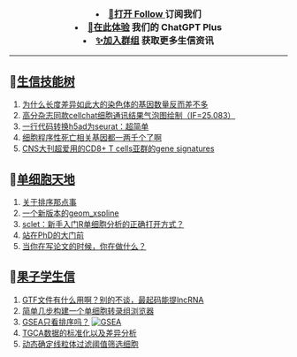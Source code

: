 
<h3 align="center">   
<li> <a href="https://app.follow.is/share/feeds/86231884517090304">🌈打开 Follow </a>订阅我们</li>  

<li> <a href="https://kyplus.092420.xyz/">🌟在此体验</a> 我们的 ChatGPT Plus </li>  

<li> <a href="https://t.me/BioInfoTalk">✨加入群组</a> 获取更多生信资讯</li>  
</h3>

------------------

## 📝[生信技能树](https://github.com/ixxmu/mp_duty/issues?q=label%3A%E7%94%9F%E4%BF%A1%E6%8A%80%E8%83%BD%E6%A0%91+is%3Aclosed)
<!-- 1issueTable -->

1. [为什么长度差异如此大的染色体的基因数量反而差不多](https://github.com/ixxmu/mp_duty/issues/6929) 
2. [高分杂志同款cellchat细胞通讯结果气泡图绘制（IF=25.083）](https://github.com/ixxmu/mp_duty/issues/6921) 
3. [一行代码转换h5ad为seurat：超简单](https://github.com/ixxmu/mp_duty/issues/6915) 
4. [细胞程序性死亡相关基因都一两千个了啊](https://github.com/ixxmu/mp_duty/issues/6908) 
5. [CNS大刊超爱用的CD8+ T cells亚群的gene signatures](https://github.com/ixxmu/mp_duty/issues/6906) 
<!-- 1issueTable -->
## 📝[单细胞天地](https://github.com/ixxmu/mp_duty/issues?q=label%3A%E5%8D%95%E7%BB%86%E8%83%9E%E5%A4%A9%E5%9C%B0+is%3Aclosed)
<!-- 2issueTable -->

1. [关于排序那点事](https://github.com/ixxmu/mp_duty/issues/6920) 
2. [一个新版本的geom_xspline](https://github.com/ixxmu/mp_duty/issues/6858) 
3. [sclet：新手入门R单细胞分析的正确打开方式？](https://github.com/ixxmu/mp_duty/issues/6588) 
4. [站在PhD的大门前](https://github.com/ixxmu/mp_duty/issues/6578) 
5. [当你在写论文的时候，你在做什么？](https://github.com/ixxmu/mp_duty/issues/6577) 
<!-- 2issueTable -->

## 📝[果子学生信](https://github.com/ixxmu/mp_duty/issues?q=label%3A%E6%9E%9C%E5%AD%90%E5%AD%A6%E7%94%9F%E4%BF%A1+is%3Aclosed)
<!-- 3issueTable -->

1. [GTF文件有什么用啊？别的不谈，最起码能提lncRNA](https://github.com/ixxmu/mp_duty/issues/6080) 
2. [简单几步构建一个单细胞转录组浏览器](https://github.com/ixxmu/mp_duty/issues/5103) 
3. [GSEA只看排序吗？](https://github.com/ixxmu/mp_duty/issues/4920) [![GSEA](https://img.shields.io/github/labels/ixxmu/mp_duty/GSEA)](https://github.com/ixxmu/mp_duty/labels/GSEA)
4. [TGCA数据的标准化以及差异分析](https://github.com/ixxmu/mp_duty/issues/4829) 
5. [动态确定线粒体过滤阈值筛选细胞](https://github.com/ixxmu/mp_duty/issues/4754) 
<!-- 3issueTable -->
